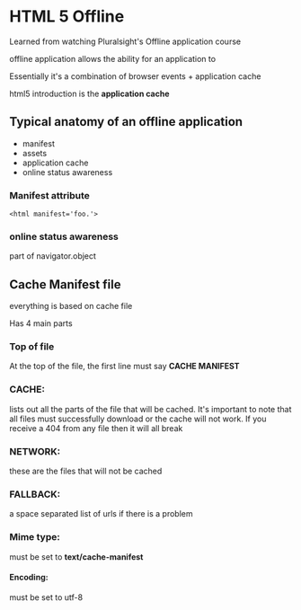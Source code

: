 # HTML 5 Offline

Learned from watching Pluralsight's Offline application course

offline application allows the ability for an application to 

Essentially it's a combination of browser events + application cache

html5 introduction is the **application cache**

## Typical anatomy of an offline application
- manifest
- assets
- application cache
- online status awareness

### Manifest attribute

`<html manifest='foo.'>`

### online status awareness

part of navigator.object


## Cache Manifest file
everything is based on cache file

Has 4 main parts
### Top of file
At the top of the file, the first line must say **CACHE MANIFEST**
### CACHE:
lists out all the parts of the file that will be cached. It's important to note that all files must successfully download or the cache will not work. If you receive a 404 from any file then  it will all break

### NETWORK:
these are the files that will not be cached

### FALLBACK:
a space separated list of urls if there is a problem

### Mime type:
must be set to **text/cache-manifest**

#### Encoding:
must be set to utf-8
